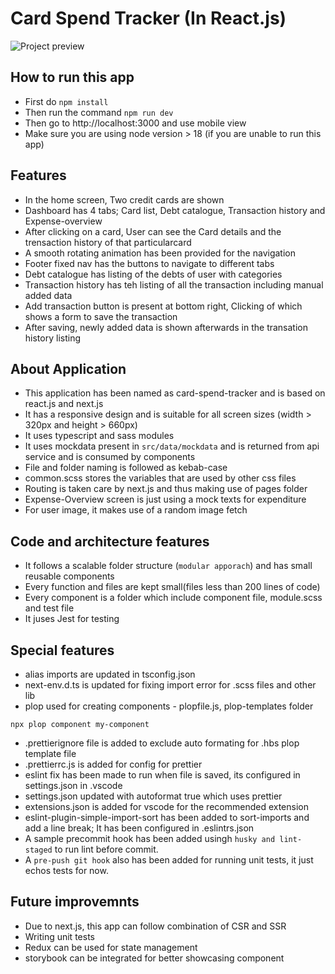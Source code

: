 # Card Spend Tracker (In React.js)

![Project preview](docs/preview.gif)

## How to run this app

- First do `npm install`
- Then run the command `npm run dev`
- Then go to http://localhost:3000 and use mobile view
- Make sure you are using node version > 18 (if you are unable to run this app)

## Features

- In the home screen, Two credit cards are shown
- Dashboard has 4 tabs; Card list, Debt catalogue, Transaction history and Expense-overview
- After clicking on a card, User can see the Card details and the trensaction history of that particularcard
- A smooth rotating animation has been provided for the navigation
- Footer fixed nav has the buttons to navigate to different tabs
- Debt catalogue has listing of the debts of user with categories
- Transaction history has teh listing of all the transaction including manual added data
- Add transaction button is present at bottom right, Clicking of which shows a form to save the transaction
- After saving, newly added data is shown afterwards in the transation history listing

## About Application

- This application has been named as card-spend-tracker and is based on react.js and next.js
- It has a responsive design and is suitable for all screen sizes (width > 320px and height > 660px)
- It uses typescript and sass modules
- It uses mockdata present in `src/data/mockdata` and is returned from api service and is consumed by components
- File and folder naming is followed as kebab-case
- common.scss stores the variables that are used by other css files
- Routing is taken care by next.js and thus making use of pages folder
- Expense-Overview screen is just using a mock texts for expenditure
- For user image, it makes use of a random image fetch

## Code and architecture features

- It follows a scalable folder structure (`modular apporach`) and has small reusable components
- Every function and files are kept small(files less than 200 lines of code)
- Every component is a folder which include component file, module.scss and test file
- It juses Jest for testing

## Special features

- alias imports are updated in tsconfig.json
- next-env.d.ts is updated for fixing import error for .scss files and other lib
- plop used for creating components - plopfile.js, plop-templates folder

```
npx plop component my-component
```

- .prettierignore file is added to exclude auto formating for .hbs plop template file
- .prettierrc.js is added for config for prettier
- eslint fix has been made to run when file is saved, its configured in settings.json in .vscode
- settings.json updated with autoformat true which uses prettier
- extensions.json is added for vscode for the recommended extension
- eslint-plugin-simple-import-sort has been added to sort-imports and add a line break; It has been configured in .eslintrs.json
- A sample precommit hook has been added usingh `husky and lint-staged` to run lint before commit.
- A `pre-push git hook` also has been added for running unit tests, it just echos tests for now.

## Future improvemnts

- Due to next.js, this app can follow combination of CSR and SSR
- Writing unit tests
- Redux can be used for state management
- storybook can be integrated for better showcasing component
